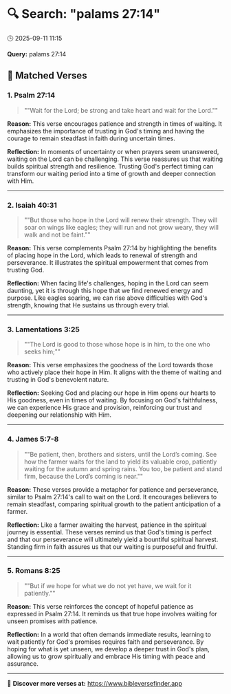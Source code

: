 # 🔍 Search: "palams 27:14"
🕒 2025-09-11 11:15

**Query:** palams 27:14

## 📖 Matched Verses

### 1. Psalm 27:14
> ""Wait for the Lord; be strong and take heart and wait for the Lord.""

**Reason:** This verse encourages patience and strength in times of waiting. It emphasizes the importance of trusting in God's timing and having the courage to remain steadfast in faith during uncertain times.

**Reflection:** In moments of uncertainty or when prayers seem unanswered, waiting on the Lord can be challenging. This verse reassures us that waiting builds spiritual strength and resilience. Trusting God's perfect timing can transform our waiting period into a time of growth and deeper connection with Him.

---

### 2. Isaiah 40:31
> ""But those who hope in the Lord will renew their strength. They will soar on wings like eagles; they will run and not grow weary, they will walk and not be faint.""

**Reason:** This verse complements Psalm 27:14 by highlighting the benefits of placing hope in the Lord, which leads to renewal of strength and perseverance. It illustrates the spiritual empowerment that comes from trusting God.

**Reflection:** When facing life's challenges, hoping in the Lord can seem daunting, yet it is through this hope that we find renewed energy and purpose. Like eagles soaring, we can rise above difficulties with God's strength, knowing that He sustains us through every trial.

---

### 3. Lamentations 3:25
> ""The Lord is good to those whose hope is in him, to the one who seeks him;""

**Reason:** This verse emphasizes the goodness of the Lord towards those who actively place their hope in Him. It aligns with the theme of waiting and trusting in God's benevolent nature.

**Reflection:** Seeking God and placing our hope in Him opens our hearts to His goodness, even in times of waiting. By focusing on God's faithfulness, we can experience His grace and provision, reinforcing our trust and deepening our relationship with Him.

---

### 4. James 5:7-8
> ""Be patient, then, brothers and sisters, until the Lord’s coming. See how the farmer waits for the land to yield its valuable crop, patiently waiting for the autumn and spring rains. You too, be patient and stand firm, because the Lord’s coming is near.""

**Reason:** These verses provide a metaphor for patience and perseverance, similar to Psalm 27:14's call to wait on the Lord. It encourages believers to remain steadfast, comparing spiritual growth to the patient anticipation of a farmer.

**Reflection:** Like a farmer awaiting the harvest, patience in the spiritual journey is essential. These verses remind us that God's timing is perfect and that our perseverance will ultimately yield a bountiful spiritual harvest. Standing firm in faith assures us that our waiting is purposeful and fruitful.

---

### 5. Romans 8:25
> ""But if we hope for what we do not yet have, we wait for it patiently.""

**Reason:** This verse reinforces the concept of hopeful patience as expressed in Psalm 27:14. It reminds us that true hope involves waiting for unseen promises with patience.

**Reflection:** In a world that often demands immediate results, learning to wait patiently for God's promises requires faith and perseverance. By hoping for what is yet unseen, we develop a deeper trust in God's plan, allowing us to grow spiritually and embrace His timing with peace and assurance.

---

🔗 **Discover more verses at:** https://www.bibleversefinder.app
